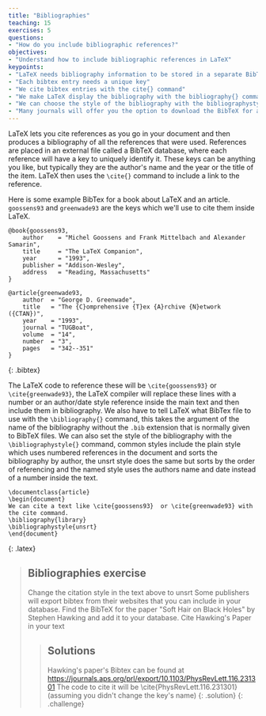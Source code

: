 ```yaml
---
title: "Bibliographies"
teaching: 15
exercises: 5
questions:
- "How do you include bibliographic references?"
objectives:
- "Understand how to include bibliographic references in LaTeX"
keypoints:
- "LaTeX needs bibliography information to be stored in a separate BibTeX database."
- "Each bibtex entry needs a unique key"
- "We cite bibtex entries with the cite{} command"
- "We make LaTeX display the bibliography with the bibliography{} command, this also specifies the name of the bibtex database"
- "We can choose the style of the bibliography with the bibliographystyle{} command. Common ones are unsrt, plain or named"
- "Many journals will offer you the option to download the BibTeX for a paper"
---
```


LaTeX lets you cite references as you go in your document and then produces a bibliography of all the references that were used. References are placed in an external file called a BibTeX database, where each reference will have a key to uniquely identify it. These keys can be anything you like, but typically they are the author's name and the year or the title of the item. LaTeX then uses the `\cite{}` command to include a link to the reference.

Here is some example BibTex for a book about LaTeX and an article. `goossens93` and `greenwade93` are the keys which we'll use to cite them inside LaTeX.

~~~
@book{goossens93,
    author    = "Michel Goossens and Frank Mittelbach and Alexander Samarin",
    title     = "The LaTeX Companion",
    year      = "1993",
    publisher = "Addison-Wesley",
    address   = "Reading, Massachusetts"
}

@article{greenwade93,
    author  = "George D. Greenwade",
    title   = "The {C}omprehensive {T}ex {A}rchive {N}etwork ({CTAN})",
    year    = "1993",
    journal = "TUGBoat",
    volume  = "14",
    number  = "3",
    pages   = "342--351"
}
~~~
{: .bibtex}

The LaTeX code to reference these will be `\cite{goossens93}` or `\cite{greenwade93}`, the LaTeX compiler will replace these lines with a number or an author/date style reference inside the main text and then include them in bibliography. We also have to tell LaTeX what BibTex file to use with the `\bibliography{}` command, this takes the argument of the name of the bibliography without the `.bib` extension that is normally given to BibTeX files. We can also set the style of the bibliography with the `\bibliographystyle{}` command, common styles include the plain style which uses numbered references in the document and sorts the bibliography by author, the unsrt style does the same but sorts by the order of referencing and the named style uses the authors name and date instead of a number inside the text.

~~~
\documentclass{article}
\begin{document}
We can cite a text like \cite{goossens93}  or \cite{greenwade93} with the cite command.
\bibliography{library}
\bibliographystyle{unsrt}
\end{document}
~~~
{: .latex}


> ## Bibliographies exercise
> Change the citation style in the text above to unsrt
> Some publishers will export bibtex from their websites that you can include in your database. Find the BibTeX for the paper "Soft Hair on Black Holes" by Stephen Hawking and add it to your database.
> Cite Hawking's Paper in your text
> > ## Solutions
> > Hawking's paper's Bibtex can be found at https://journals.aps.org/prl/export/10.1103/PhysRevLett.116.231301
> > The code to cite it will be \cite{PhysRevLett.116.231301} (assuming you didn't change the key's name)
> {: .solution}
{: .challenge}



